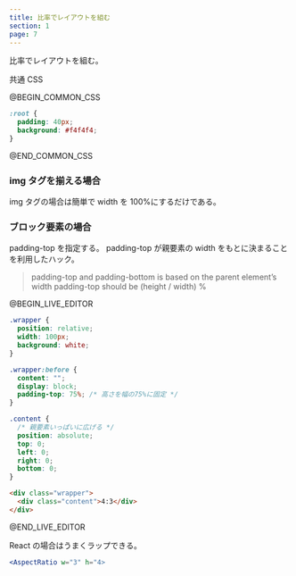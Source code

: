 ```yaml
---
title: 比率でレイアウトを組む
section: 1
page: 7
---
```


比率でレイアウトを組む。

共通 CSS

@BEGIN_COMMON_CSS

```css
:root {
  padding: 40px;
  background: #f4f4f4;
}
```

@END_COMMON_CSS

### img タグを揃える場合

img タグの場合は簡単で width を 100%にするだけである。

### ブロック要素の場合

padding-top を指定する。
padding-top が親要素の width をもとに決まることを利用したハック。

> padding-top and padding-bottom is based on the parent element’s width
> padding-top should be (height / width) %

@BEGIN_LIVE_EDITOR

```css
.wrapper {
  position: relative;
  width: 100px;
  background: white;
}

.wrapper:before {
  content: "";
  display: block;
  padding-top: 75%; /* 高さを幅の75%に固定 */
}

.content {
  /* 親要素いっぱいに広げる */
  position: absolute;
  top: 0;
  left: 0;
  right: 0;
  bottom: 0;
}
```

```html
<div class="wrapper">
  <div class="content">4:3</div>
</div>
```

@END_LIVE_EDITOR

React の場合はうまくラップできる。

```.jsx
<AspectRatio w="3" h="4>
```

